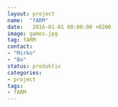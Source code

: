 ```yaml
---
layout: project
name:  "fARM"
date:   2016-01-01 00:00:00 +0200
image: games.jpg
tag: fARM
contact:
- "Mirko"
- "Bo"
status: produktiv
categories:
- project
tags:
- fARM
---
```

